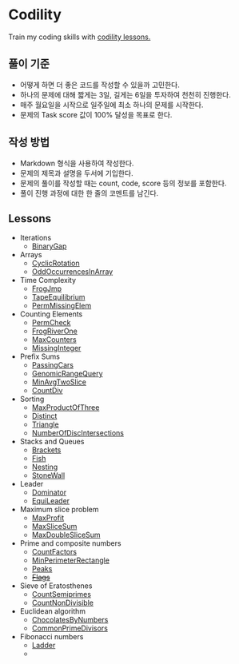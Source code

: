 # Codility

Train my coding skills with [codility lessons.](https://codility.com/programmers/)

## 풀이 기준

* 어떻게 하면 더 좋은 코드를 작성할 수 있을까 고민한다.
* 하나의 문제에 대해 짧게는 3일, 길게는 6일을 투자하여 천천히 진행한다.
* 매주 월요일을 시작으로 일주일에 최소 하나의 문제를 시작한다.
* 문제의 Task score 값이 100% 달성을 목표로 한다.

## 작성 방법

* Markdown 형식을 사용하여 작성한다.
* 문제의 제목과 설명을 두서에 기입한다.
* 문제의 풀이를 작성할 때는 count, code, score 등의 정보를 포함한다.
* 풀이 진행 과정에 대한 한 줄의 코멘트를 남긴다.

## Lessons

* Iterations
    - [BinaryGap](./BinaryGap.md)
* Arrays
    - [CyclicRotation](./CyclicRotation.md)
    - [OddOccurrencesInArray](./OddOccurrencesInArray.md)
* Time Complexity
    - [FrogJmp](./FrogJmp.md)
    - [TapeEquilibrium](./TapeEquilibrium.md)
    - [PermMissingElem](./PermMissingElem.md)    
* Counting Elements
    - [PermCheck](./PermCheck.md)
    - [FrogRiverOne](./FrogRiverOne.md)
    - [MaxCounters](./MaxCounters.md)
    - [MissingInteger](./MissingInteger.md)
* Prefix Sums
    - [PassingCars](./PassingCars.md)
    - [GenomicRangeQuery](./GenomicRangeQuery.md)
    - [MinAvgTwoSlice](./MinAvgTwoSlice.md)
    - [CountDiv](./CountDiv.md)
* Sorting
    - [MaxProductOfThree](./MaxProductOfThree.md)
    - [Distinct](./Distinct.md)
    - [Triangle](./Triangle.md)
    - [NumberOfDiscIntersections](./NumberOfDiscIntersections.md)
* Stacks and Queues
    - [Brackets](./Brackets.md)
    - [Fish](./Fish.md)
    - [Nesting](./Nesting.md)
    - [StoneWall](./StoneWall.md)
* Leader
    - [Dominator](./Dominator.md)
    - [EquiLeader](./EquiLeader.md)
* Maximum slice problem
    - [MaxProfit](./MaxProfit.md)
    - [MaxSliceSum](./MaxSliceSum.md)    
    - [MaxDoubleSliceSum](./MaxDoubleSliceSum.md)
* Prime and composite numbers
    - [CountFactors](./CountFactors.md)
    - [MinPerimeterRectangle](./MinPerimeterRectangle.md)
    - [Peaks](./Peaks.md)
    - ~~[Flags](./Flags.md)~~
* Sieve of Eratosthenes
    - [CountSemiprimes](./CountSemiprimes.md)
    - [CountNonDivisible](./CountNonDivisible.md)
* Euclidean algorithm
    - [ChocolatesByNumbers](./ChocolatesByNumbers.md)
    - [CommonPrimeDivisors](.CommonPrimeDivisors.md)
* Fibonacci numbers
    - [Ladder](./Ladder.md)
    -
